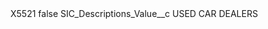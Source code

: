<?xml version="1.0" encoding="UTF-8"?>
<CustomMetadata xmlns="http://soap.sforce.com/2006/04/metadata" xmlns:xsi="http://www.w3.org/2001/XMLSchema-instance" xmlns:xsd="http://www.w3.org/2001/XMLSchema">
    <label>X5521</label>
    <protected>false</protected>
    <values>
        <field>SIC_Descriptions_Value__c</field>
        <value xsi:type="xsd:string">USED CAR DEALERS</value>
    </values>
</CustomMetadata>
